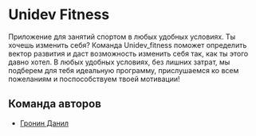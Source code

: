 # Unidev Fitness

Приложение для занятий спортом в любых удобных условиях. 
Ты хочешь изменить себя? Команда Unidev_fitness поможет определить вектор развития и даст возможность изменить себя так, как ты этого давно хотел. 
В любых удобных условиях, без лишних затрат, мы подберем для тебя идеальную программу, прислушаемся ко всем пожеланиям и поспособствуем твоей мотивации!

## Команда авторов

- [Гронин Данил](https://github.com/DanilCalib)


